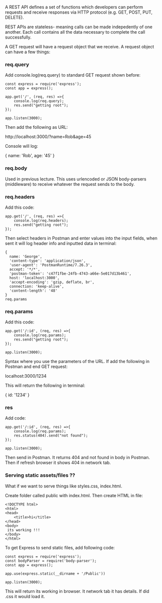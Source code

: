 A REST API defines a set of functions which developers can perform requests and receive responses via HTTP protocol (e.g. GET, POST, PUT, DELETE).

REST APIs are stateless- meaning calls can be made indepedently of one another. Each call contains all the data necessary to complete the call successfully. 

A GET request will have a request object that we receive. A request object can have a few things: 

### req.query ###
Add console.log(req.query) to standard GET request shown before:

```
const express = require('express');
const app = express();

app.get('/', (req, res) =>{
	console.log(req.query);
	res.send("getting root");
});

app.listen(3000);
```
Then add the following as URL: 

http://localhost:3000/?name=Rob&age=45

Console will log: 

{ name: 'Rob', age: '45' }

### req.body ###

Used in previous lecture. This uses urlencoded or JSON body-parsers (middleware) to receive whatever the request sends to the body. 

### req.headers ###

Add this code: 
```
app.get('/', (req, res) =>{
	console.log(req.headers);
	res.send("getting root");
});
```
Then select headers in Postman and enter values into the input fields, when sent it will log header info and inputted data in terminal: 

```
{
  name: 'George',
  'content-type': 'application/json',
  'user-agent': 'PostmanRuntime/7.26.3',
  accept: '*/*',
  'postman-token': 'c47f1fbe-24fb-4743-a66e-5e017d13b461',
  host: 'localhost:3000',
  'accept-encoding': 'gzip, deflate, br',
  connection: 'keep-alive',
  'content-length': '48'
}
req.params

```

### req.params ###

Add this code: 
```
app.get('/:id', (req, res) =>{
	console.log(req.params);
	res.send("getting root");
});

app.listen(3000);
```

Syntax where you use the parameters of the URL. If add  the following in Postman and end GET request:

localhost:3000/1234

This will return the following in terminal: 

{ id: '1234' }

### res ###

Add code: 
```
app.get('/:id', (req, res) =>{
	console.log(req.params);
	res.status(404).send("not found");
});

app.listen(3000);
```

Then send in Postman. It returns 404 and not found in body in Postman. Then if refresh browser it shows 404 in network tab. 

### Serving static assets/files ?? ###

What if we want to serve things like styles.css, index.html.

Create folder called public with index.html. Then create HTML in file: 

```
<!DOCTYPE html>
<html>
<head>
	<title>hi</title>
</head>
<body>
 its working !!!
</body>
</html>

```

To get Express to send static files, add following code: 

```
const express = require('express');
const bodyParser = require('body-parser');
const app = express();

app.use(express.static(__dirname + '/Public'))

app.listen(3000);

```
This will return its working in browser. It network tab it has details. If did .css it would load it. 


